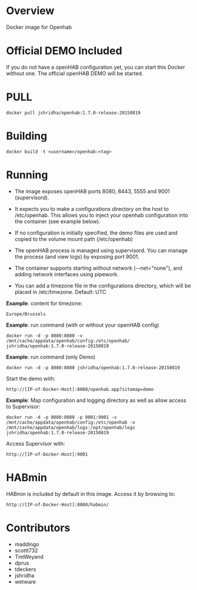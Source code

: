 Overview
========

Docker image for Openhab


Official DEMO Included
========

If you do not have a openHAB configuration yet, you can start this Docker without one. The official openHAB DEMO will be started. 

PULL
=======
```docker pull jshridha/openhab:1.7.0-release-20150819```

Building
========

```docker build -t <username>/openhab:<tag>```

Running
=======

* The image exposes openHAB ports 8080, 8443, 5555 and 9001 (supervisord).
* It expects you to make a configurations directory on the host to /etc/openhab.  This allows you to inject your openhab configuration into the container (see example below).
* If no configuration is initially specified, the demo files are used and copied to the volume mount path (/etc/openhab)

* The openHAB process is managed using supervisord.  You can manage the process (and view logs) by exposing port 9001.
* The container supports starting without network (--net="none"), and adding network interfaces using pipework.
* You can add a timezone file in the configurations directory, which will be placed in /etc/timezone. Default: UTC

**Example**: content for timezone:
```
Europe/Brussels
```

**Example**: run command (with or without your openHAB config)
```
docker run -d -p 8080:8080 -v /mnt/cache/appdata/openhab/config:/etc/openhab/ jshridha/openhab:1.7.0-release-20150819
```

**Example**: run command (only Demo)
```
docker run -d -p 8080:8080 jshridha/openhab:1.7.0-release-20150819
```
Start the demo with:
```
http://[IP-of-Docker-Host]:8080/openhab.app?sitemap=demo
```
**Example**: Map configuration and logging directory as well as allow access to Supervisor:
```
docker run -d -p 8080:8080 -p 9001:9001 -v /mnt/cache/appdata/openhab/config:/etc/openhab -v /mnt/cache/appdata/openhab/logs:/opt/openhab/logs jshridha/openhab:1.7.0-release-20150819
```
Access Supervisor with:
```
http://[IP-of-Docker-Host]:9001
```
HABmin
=======

HABmin is included by default in this image. Access it by browsing to:
```
http://[IP-of-Docker-Host]:8080/habmin/
```

Contributors
============
* maddingo
* scottt732
* TimWeyand
* dprus
* tdeckers
* jshridha
* wetware